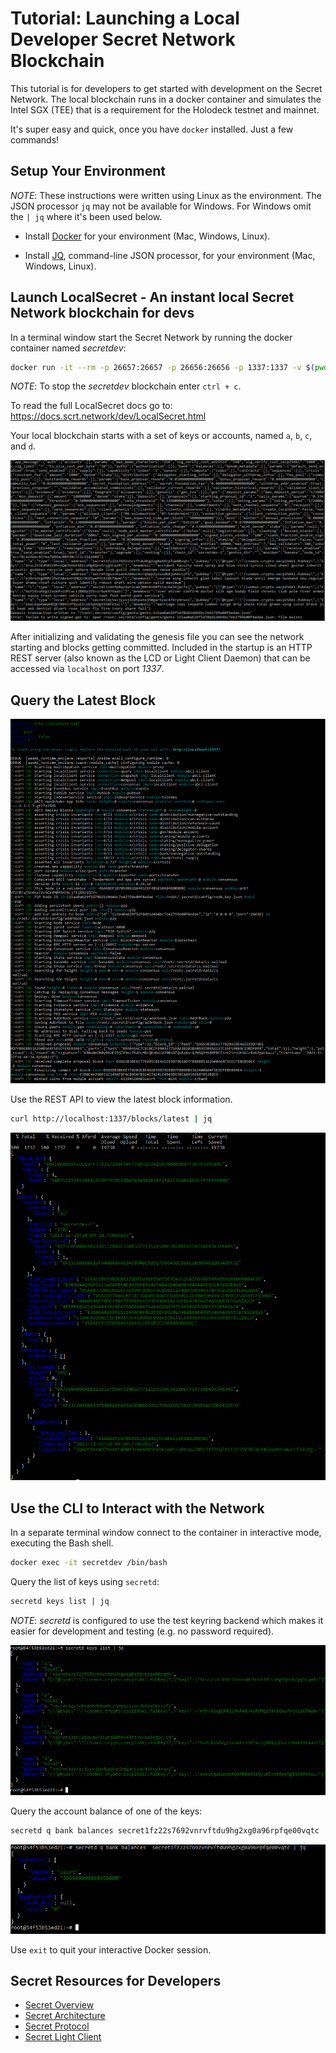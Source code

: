 # Tutorial: Launching a Local Developer Secret Network Blockchain

This tutorial is for developers to get started with development on the Secret Network. The local blockchain 
runs in a docker container and simulates the Intel SGX (TEE) that is a requirement for the Holodeck testnet and 
mainnet.

It's super easy and quick, once you have `docker` installed. Just a few commands!

## Setup Your Environment

*NOTE*: These instructions were written using Linux as the environment. The JSON processor `jq` may not be available for Windows.
For Windows omit the `| jq` where it's been used below.

- Install [Docker](https://docs.docker.com/install/) for your environment (Mac, Windows, Linux).

- Install [JQ](https://github.com/stedolan/jq/releases), command-line JSON processor, for your environment (Mac, Windows, Linux).

## Launch LocalSecret - An instant local Secret Network blockchain for devs

In a terminal window start the Secret Network by running the docker container named _secretdev_:

```bash
docker run -it --rm -p 26657:26657 -p 26656:26656 -p 1337:1337 -v $(pwd):/root/code --name secretdev ghcr.io/scrtlabs/localsecret
```

*NOTE*: To stop the _secretdev_ blockchain enter `ctrl + c`.

To read the full LocalSecret docs go to: https://docs.scrt.network/dev/LocalSecret.html

Your local blockchain starts with a set of keys or accounts, named `a`, `b`, `c`, and `d`.

![](images/secretdev-startup-1.png)

After initializing and validating the genesis file you can see the network starting and blocks getting committed. 
Included in the startup is an HTTP REST server (also known as the LCD or Light Client Daemon) that can be accessed 
via `localhost` on port *1337*.

## Query the Latest Block

![](images/secretdev-startup-2.png)

Use the REST API to view the latest block information.

```bash
curl http://localhost:1337/blocks/latest | jq
```

![](images/rest-blocks-latest.png)

## Use the CLI to Interact with the Network

In a separate terminal window connect to the container in interactive mode, executing the Bash shell.

```bash
docker exec -it secretdev /bin/bash
```

Query the list of keys using `secretd`:

```bash
secretd keys list | jq
```

*NOTE*: _secretd_ is configured to use the test keyring backend which makes it easier for development and
testing (e.g. no password required).

![](images/secretdev-keys.png)

Query the account balance of one of the keys:

```bash
secretd q bank balances secret1fz22s7692vnrvftdu9hg2xg0a96rpfqe00vqtc
```

![](images/query-account-balance.png)

Use `exit` to quit your interactive Docker session.

## Secret Resources for Developers

- [Secret Overview](https://docs.scrt.network/overview.html)
- [Secret Architecture](https://docs.scrt.network/protocol/architecture.html)
- [Secret Protocol](https://docs.scrt.network/protocol/intro.html)
- [Secret Light Client](https://docs.scrt.network/cli/secretcli.html)

